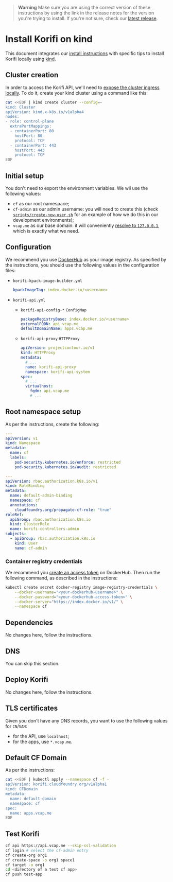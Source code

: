 > **Warning**
> Make sure you are using the correct version of these instructions by using the link in the release notes for the version you're trying to install. If you're not sure, check our [latest release](https://github.com/cloudfoundry/korifi/releases/latest).

# Install Korifi on kind

This document integrates our [install instructions](./INSTALL.md) with specific tips to install Korifi locally using [kind](https://kind.sigs.k8s.io/).

## Cluster creation

In order to access the Korifi API, we'll need to [expose the cluster ingress locally](https://kind.sigs.k8s.io/docs/user/ingress/). To do it, create your kind cluster using a command like this:

```sh
cat <<EOF | kind create cluster --config=-
kind: Cluster
apiVersion: kind.x-k8s.io/v1alpha4
nodes:
- role: control-plane
  extraPortMappings:
  - containerPort: 80
    hostPort: 80
    protocol: TCP
  - containerPort: 443
    hostPort: 443
    protocol: TCP
EOF
```

## Initial setup

You don't need to export the environment variables. We wil use the following values:

- `cf` as our root namespace;
- `cf-admin` as our admin username: you will need to create this (check [`scripts/create-new-user.sh`](./scripts/create-new-user.sh) for an example of how we do this in our development environments);
- `vcap.me` as our base domain: it will conveniently [resolve to `127.0.0.1`](https://www.nslookup.io/domains/vcap.me/dns-records), which is exactly what we need.

## Configuration

We recommend you use [DockerHub](https://hub.docker.com/) as your image registry. As specified by the instructions, you should use the following values in the configuration files:

- `korifi-kpack-image-builder.yml`

  ```yaml
  kpackImageTag: index.docker.io/<username>
  ```

- `korifi-api.yml`

  - `korifi-api-config-*` `ConfigMap`

    ```yaml
    packageRegistryBase: index.docker.io/<username>
    externalFQDN: api.vcap.me
    defaultDomainName: apps.vcap.me
    ```

  - `korifi-api-proxy` `HTTPProxy`

    ```yaml
    apiVersion: projectcontour.io/v1
    kind: HTTPProxy
    metadata:
      # ...
      name: korifi-api-proxy
      namespace: korifi-api-system
    spec:
      # ...
      virtualhost:
        fqdn: api.vcap.me
        # ...
    ```

## Root namespace setup

As per the instructions, create the following:

```yaml
---
apiVersion: v1
kind: Namespace
metadata:
  name: cf
  labels:
    pod-security.kubernetes.io/enforce: restricted
    pod-security.kubernetes.io/audit: restricted

---
apiVersion: rbac.authorization.k8s.io/v1
kind: RoleBinding
metadata:
  name: default-admin-binding
  namespace: cf
  annotations:
    cloudfoundry.org/propagate-cf-role: "true"
roleRef:
  apiGroup: rbac.authorization.k8s.io
  kind: ClusterRole
  name: korifi-controllers-admin
subjects:
  - apiGroup: rbac.authorization.k8s.io
    kind: User
    name: cf-admin
```

### Container registry credentials

We recommend you [create an access token](https://hub.docker.com/settings/security?generateToken=true) on DockerHub. Then run the following command, as described in the instructions:

```sh
kubectl create secret docker-registry image-registry-credentials \
    --docker-username="<your-dockerhub-username>" \
    --docker-password="<your-dockerhub-access-token>" \
    --docker-server="https://index.docker.io/v1/" \
    --namespace cf
```

## Dependencies

No changes here, follow the instructions.

## DNS

You can skip this section.

## Deploy Korifi

No changes here, follow the instructions.

## TLS certificates

Given you don't have any DNS records, you want to use the following values for `CN`/`SAN`:

- for the API, use `localhost`;
- for the apps, use `*.vcap.me`.

## Default CF Domain

As per the instructions:

```sh
cat <<EOF | kubectl apply --namespace cf -f -
apiVersion: korifi.cloudfoundry.org/v1alpha1
kind: CFDomain
metadata:
  name: default-domain
  namespace: cf
spec:
  name: apps.vcap.me
EOF
```

## Test Korifi

```sh
cf api https://api.vcap.me --skip-ssl-validation
cf login # select the cf-admin entry
cf create-org org1
cf create-space -o org1 space1
cf target -o org1
cd <directory of a test cf app>
cf push test-app
```
